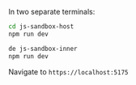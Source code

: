 In two separate terminals:

```bash
cd js-sandbox-host
npm run dev
```

```bash
de js-sandbox-inner
npm run dev
```

Navigate to `https://localhost:5175`